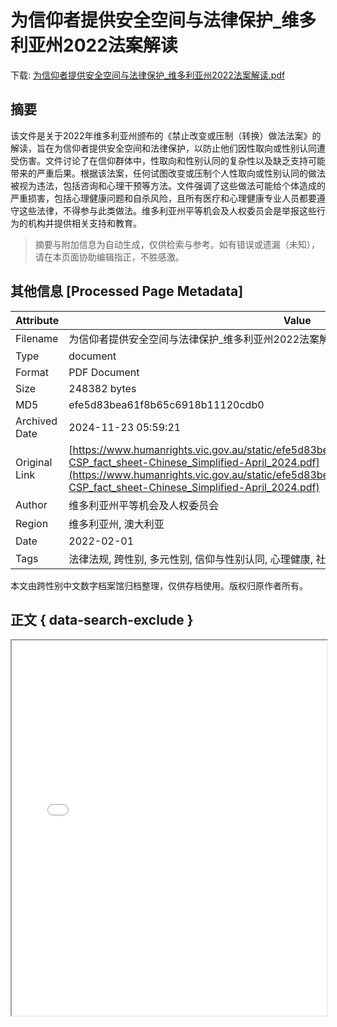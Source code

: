 # 为信仰者提供安全空间与法律保护_维多利亚州2022法案解读

<!-- tcd_download_link -->
下载: <a href="../为信仰者提供安全空间与法律保护_维多利亚州2022法案解读.pdf" download>为信仰者提供安全空间与法律保护_维多利亚州2022法案解读.pdf</a>
<!-- tcd_download_link_end -->

## 摘要

<!-- tcd_abstract -->
该文件是关于2022年维多利亚州颁布的《禁止改变或压制（转换）做法法案》的解读，旨在为信仰者提供安全空间和法律保护，以防止他们因性取向或性别认同遭受伤害。文件讨论了在信仰群体中，性取向和性别认同的复杂性以及缺乏支持可能带来的严重后果。根据该法案，任何试图改变或压制个人性取向或性别认同的做法被视为违法，包括咨询和心理干预等方法。文件强调了这些做法可能给个体造成的严重损害，包括心理健康问题和自杀风险，且所有医疗和心理健康专业人员都要遵守这些法律，不得参与此类做法。维多利亚州平等机会及人权委员会是举报这些行为的机构并提供相关支持和教育。

<!-- tcd_abstract_end -->

> 摘要与附加信息为自动生成，仅供检索与参考。如有错误或遗漏（未知），请在本页面协助编辑指正，不胜感激。

## 其他信息 [Processed Page Metadata]

| Attribute       | Value                                  |
|-----------------|----------------------------------------|
| Filename        | 为信仰者提供安全空间与法律保护_维多利亚州2022法案解读.pdf                             |
| Type            | document                                 |
| Format          | PDF Document                               |
| Size            | 248382 bytes                           |
| MD5             | efe5d83bea61f8b65c6918b11120cdb0                                  |
| Archived Date   | 2024-11-23 05:59:21                             |
| Original Link   | [https://www.humanrights.vic.gov.au/static/efe5d83bea61f8b65c6918b11120cdb0/Resource-CSP_fact_sheet-Chinese_Simplified-April_2024.pdf](https://www.humanrights.vic.gov.au/static/efe5d83bea61f8b65c6918b11120cdb0/Resource-CSP_fact_sheet-Chinese_Simplified-April_2024.pdf)                         |
| Author          | 维多利亚州平等机会及人权委员会                               |
| Region          | 维多利亚州, 澳大利亚                               |
| Date            | 2022-02-01                                 |
| Tags            | 法律法规, 跨性别, 多元性别, 信仰与性别认同, 心理健康, 社会支持                                 |

本文由跨性别中文数字档案馆归档整理，仅供存档使用。版权归原作者所有。


## 正文 { data-search-exclude }

<!-- tcd_main_text -->
<iframe src="../为信仰者提供安全空间与法律保护_维多利亚州2022法案解读.pdf" width="100%" height="600px">
    <p>无法显示PDF，请下载查看。</p>
</iframe>
<!-- tcd_main_text_end -->

